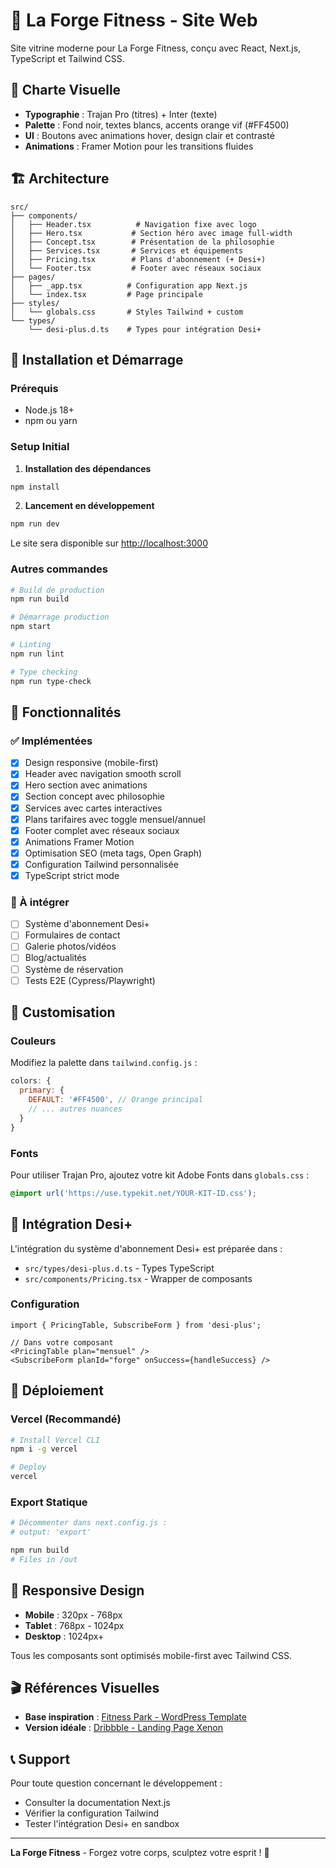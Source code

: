 # 💪 La Forge Fitness - Site Web

Site vitrine moderne pour La Forge Fitness, conçu avec React, Next.js, TypeScript et Tailwind CSS.

## 🎨 Charte Visuelle

- **Typographie** : Trajan Pro (titres) + Inter (texte)
- **Palette** : Fond noir, textes blancs, accents orange vif (#FF4500)
- **UI** : Boutons avec animations hover, design clair et contrasté
- **Animations** : Framer Motion pour les transitions fluides

## 🏗️ Architecture

```
src/
├── components/
│   ├── Header.tsx          # Navigation fixe avec logo
│   ├── Hero.tsx           # Section héro avec image full-width
│   ├── Concept.tsx        # Présentation de la philosophie
│   ├── Services.tsx       # Services et équipements
│   ├── Pricing.tsx        # Plans d'abonnement (+ Desi+)
│   └── Footer.tsx         # Footer avec réseaux sociaux
├── pages/
│   ├── _app.tsx          # Configuration app Next.js
│   └── index.tsx         # Page principale
├── styles/
│   └── globals.css       # Styles Tailwind + custom
└── types/
    └── desi-plus.d.ts    # Types pour intégration Desi+
```

## 🚀 Installation et Démarrage

### Prérequis
- Node.js 18+ 
- npm ou yarn

### Setup Initial

1. **Installation des dépendances**
```bash
npm install
```

2. **Lancement en développement**
```bash
npm run dev
```

Le site sera disponible sur [http://localhost:3000](http://localhost:3000)

### Autres commandes

```bash
# Build de production
npm run build

# Démarrage production
npm start

# Linting
npm run lint

# Type checking
npm run type-check
```

## 🎯 Fonctionnalités

### ✅ Implémentées
- [x] Design responsive (mobile-first)
- [x] Header avec navigation smooth scroll
- [x] Hero section avec animations
- [x] Section concept avec philosophie
- [x] Services avec cartes interactives
- [x] Plans tarifaires avec toggle mensuel/annuel
- [x] Footer complet avec réseaux sociaux
- [x] Animations Framer Motion
- [x] Optimisation SEO (meta tags, Open Graph)
- [x] Configuration Tailwind personnalisée
- [x] TypeScript strict mode

### 🔄 À intégrer
- [ ] Système d'abonnement Desi+
- [ ] Formulaires de contact
- [ ] Galerie photos/vidéos
- [ ] Blog/actualités
- [ ] Système de réservation
- [ ] Tests E2E (Cypress/Playwright)

## 🎨 Customisation

### Couleurs
Modifiez la palette dans `tailwind.config.js` :
```js
colors: {
  primary: {
    DEFAULT: '#FF4500', // Orange principal
    // ... autres nuances
  }
}
```

### Fonts
Pour utiliser Trajan Pro, ajoutez votre kit Adobe Fonts dans `globals.css` :
```css
@import url('https://use.typekit.net/YOUR-KIT-ID.css');
```

## 🔧 Intégration Desi+

L'intégration du système d'abonnement Desi+ est préparée dans :
- `src/types/desi-plus.d.ts` - Types TypeScript
- `src/components/Pricing.tsx` - Wrapper de composants

### Configuration
```tsx
import { PricingTable, SubscribeForm } from 'desi-plus';

// Dans votre composant
<PricingTable plan="mensuel" />
<SubscribeForm planId="forge" onSuccess={handleSuccess} />
```

## 🚀 Déploiement

### Vercel (Recommandé)
```bash
# Install Vercel CLI
npm i -g vercel

# Deploy
vercel
```

### Export Statique
```bash
# Décommenter dans next.config.js :
# output: 'export'

npm run build
# Files in /out
```

## 📱 Responsive Design

- **Mobile** : 320px - 768px
- **Tablet** : 768px - 1024px  
- **Desktop** : 1024px+

Tous les composants sont optimisés mobile-first avec Tailwind CSS.

## 🎬 Références Visuelles

- **Base inspiration** : [Fitness Park - WordPress Template](https://themeforest.net/item/fitness-park-gym-fitness-wordpress-theme/28834402)
- **Version idéale** : [Dribbble - Landing Page Xenon](https://dribbble.com/shots/15562276-Landing-Page-Xenon)

## 📞 Support

Pour toute question concernant le développement :
- Consulter la documentation Next.js
- Vérifier la configuration Tailwind
- Tester l'intégration Desi+ en sandbox

---

**La Forge Fitness** - Forgez votre corps, sculptez votre esprit ! 💪 